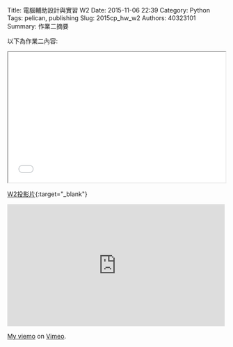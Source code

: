 Title: 電腦輔助設計與實習  W2
Date: 2015-11-06 22:39
Category: Python
Tags: pelican, publishing
Slug: 2015cp_hw_w2
Authors: 40323101
Summary: 作業二摘要

以下為作業二內容:

<iframe src="40323101_cp_w2_p.html" width="500" height="300"></iframe>

[W2投影片](40323101_cp_w2_p.html){:target="_blank"}




<iframe src="https://player.vimeo.com/video/144879248" width="500" height="281" frameborder="0" webkitallowfullscreen mozallowfullscreen allowfullscreen></iframe> <p><a href="https://vimeo.com/144879248">My  viemo</a> on <a href="https://vimeo.com/home/myvideos">Vimeo</a>.</p>
